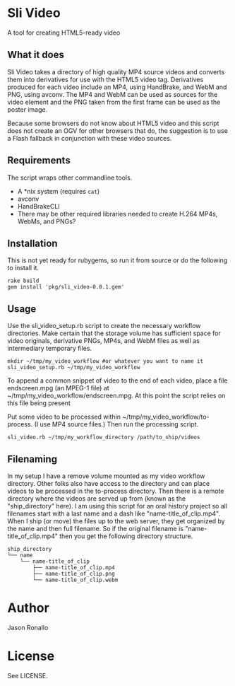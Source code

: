 # Sli Video

A tool for creating HTML5-ready video

## What it does

Sli Video takes a directory of high quality MP4 source videos and converts them into derivatives for use
with the HTML5 video tag. Derivatives produced for each video include an MP4, using HandBrake, and
WebM and PNG, using avconv. The MP4 and WebM can be used as sources for the video element and the PNG
taken from the first frame can be used as the poster image.

Because some browsers do not know about HTML5 video and this script does not create an OGV for other
browsers that do, the suggestion is to use a Flash fallback in conjunction with these video sources.

## Requirements

The script wraps other commandline tools.

- A *nix system (requires `cat`)
- avconv
- HandBrakeCLI
- There may be other required libraries needed to create H.264 MP4s, WebMs, and PNGs?

## Installation

This is not yet ready for rubygems, so run it from source or do the following to install it.

```
rake build
gem install 'pkg/sli_video-0.0.1.gem'
```

## Usage

Use the sli_video_setup.rb script to create the necessary workflow directories. Make certain that
the storage volume has sufficient space for video originals, derivative
PNGs, MP4s, and WebM files as well as intermediary temporary files.

```
mkdir ~/tmp/my_video_workflow #or whatever you want to name it
sli_video_setup.rb ~/tmp/my_video_workflow
```

To append a common snippet of video to the end of each video, place a file endscreen.mpg
(an MPEG-1 file) at ~/tmp/my_video_workflow/endscreen.mpg. At this point the script relies
on this file being present

Put some video to be processed within ~/tmp/my_video_workflow/to-process. (I use MP4 source files.)
Then run the processing script.

```
sli_video.rb ~/tmp/my_workflow_directory /path/to_ship/videos
```

## Filenaming

In my setup I have a remove volume mounted as my video workflow directory. Other folks also have
access to the directory and can place videos to be processed in the to-process directory.
Then there is a remote directory where the videos are served up from (known as the "ship_directory" here).
I am using this script for an oral history project so all filenames start with a last name and a dash like
"name-title_of_clip.mp4". When I ship (or move) the files up to the web server, they get organized by
the name and then full filename. So if the original filename is "name-title_of_clip.mp4" then you get the
following directory structure.

```
ship_directory
└── name
    └── name-title_of_clip
        ├── name-title_of_clip.mp4
        ├── name-title_of_clip.png
        └── name-title_of_clip.webm
```

# Author

Jason Ronallo

# License

See LICENSE.
